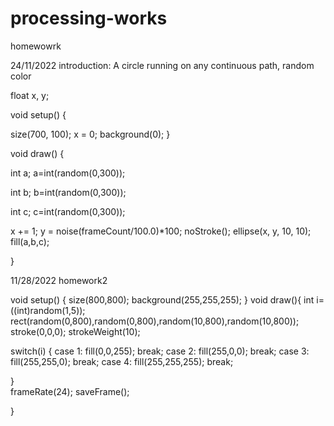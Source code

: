 # processing-works
homewowrk

24/11/2022
introduction:
A circle running on any continuous path, random color

float x, y;


void setup() {

size(700, 100);
x = 0;
background(0);
}


void draw() {
  
int a;
a=int(random(0,300));

int b;
b=int(random(0,300));

int c;
c=int(random(0,300));



x += 1;
y = noise(frameCount/100.0)*100;
noStroke();
ellipse(x, y, 10, 10);
fill(a,b,c);

}


11/28/2022
homework2

void setup()
{
  size(800,800);
  background(255,255,255);
}
void draw(){
  int i=((int)random(1,5));
  rect(random(0,800),random(0,800),random(10,800),random(10,800));
  stroke(0,0,0);
  strokeWeight(10);
  
  switch(i)
 {
    case 1: fill(0,0,255);
    break;
    case 2: fill(255,0,0);
    break;
    case 3: fill(255,255,0);
    break;
    case 4: fill(255,255,255);
    break;
   
  }   
  frameRate(24);
  saveFrame();

}
